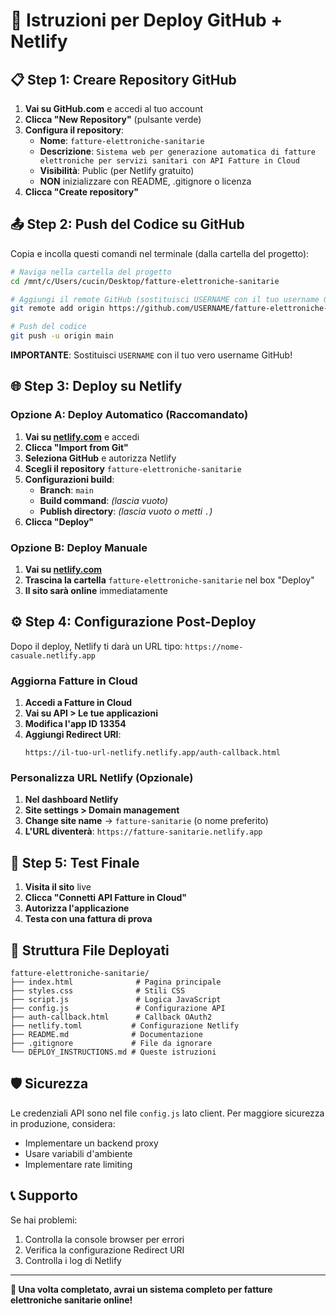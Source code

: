 # 🚀 Istruzioni per Deploy GitHub + Netlify

## 📋 Step 1: Creare Repository GitHub

1. **Vai su GitHub.com** e accedi al tuo account
2. **Clicca "New Repository"** (pulsante verde)
3. **Configura il repository**:
   - **Nome**: `fatture-elettroniche-sanitarie`
   - **Descrizione**: `Sistema web per generazione automatica di fatture elettroniche per servizi sanitari con API Fatture in Cloud`
   - **Visibilità**: Public (per Netlify gratuito)
   - **NON** inizializzare con README, .gitignore o licenza
4. **Clicca "Create repository"**

## 📤 Step 2: Push del Codice su GitHub

Copia e incolla questi comandi nel terminale (dalla cartella del progetto):

```bash
# Naviga nella cartella del progetto
cd /mnt/c/Users/cucin/Desktop/fatture-elettroniche-sanitarie

# Aggiungi il remote GitHub (sostituisci USERNAME con il tuo username GitHub)
git remote add origin https://github.com/USERNAME/fatture-elettroniche-sanitarie.git

# Push del codice
git push -u origin main
```

**IMPORTANTE**: Sostituisci `USERNAME` con il tuo vero username GitHub!

## 🌐 Step 3: Deploy su Netlify

### Opzione A: Deploy Automatico (Raccomandato)

1. **Vai su [netlify.com](https://netlify.com)** e accedi
2. **Clicca "Import from Git"**
3. **Seleziona GitHub** e autorizza Netlify
4. **Scegli il repository** `fatture-elettroniche-sanitarie`
5. **Configurazioni build**:
   - **Branch**: `main`
   - **Build command**: *(lascia vuoto)*
   - **Publish directory**: *(lascia vuoto o metti `.`)*
6. **Clicca "Deploy"**

### Opzione B: Deploy Manuale

1. **Vai su [netlify.com](https://netlify.com)**
2. **Trascina la cartella** `fatture-elettroniche-sanitarie` nel box "Deploy"
3. **Il sito sarà online** immediatamente

## ⚙️ Step 4: Configurazione Post-Deploy

Dopo il deploy, Netlify ti darà un URL tipo: `https://nome-casuale.netlify.app`

### Aggiorna Fatture in Cloud

1. **Accedi a Fatture in Cloud**
2. **Vai su API > Le tue applicazioni**
3. **Modifica l'app ID 13354**
4. **Aggiungi Redirect URI**:
   ```
   https://il-tuo-url-netlify.netlify.app/auth-callback.html
   ```

### Personalizza URL Netlify (Opzionale)

1. **Nel dashboard Netlify**
2. **Site settings > Domain management**
3. **Change site name** → `fatture-sanitarie` (o nome preferito)
4. **L'URL diventerà**: `https://fatture-sanitarie.netlify.app`

## 🔧 Step 5: Test Finale

1. **Visita il sito** live
2. **Clicca "Connetti API Fatture in Cloud"**
3. **Autorizza l'applicazione**
4. **Testa con una fattura di prova**

## 📁 Struttura File Deployati

```
fatture-elettroniche-sanitarie/
├── index.html              # Pagina principale
├── styles.css              # Stili CSS
├── script.js               # Logica JavaScript
├── config.js               # Configurazione API
├── auth-callback.html      # Callback OAuth2
├── netlify.toml           # Configurazione Netlify
├── README.md              # Documentazione
├── .gitignore             # File da ignorare
└── DEPLOY_INSTRUCTIONS.md # Queste istruzioni
```

## 🛡️ Sicurezza

Le credenziali API sono nel file `config.js` lato client. Per maggiore sicurezza in produzione, considera:

- Implementare un backend proxy
- Usare variabili d'ambiente
- Implementare rate limiting

## 📞 Supporto

Se hai problemi:
1. Controlla la console browser per errori
2. Verifica la configurazione Redirect URI
3. Controlla i log di Netlify

---

**🎉 Una volta completato, avrai un sistema completo per fatture elettroniche sanitarie online!**